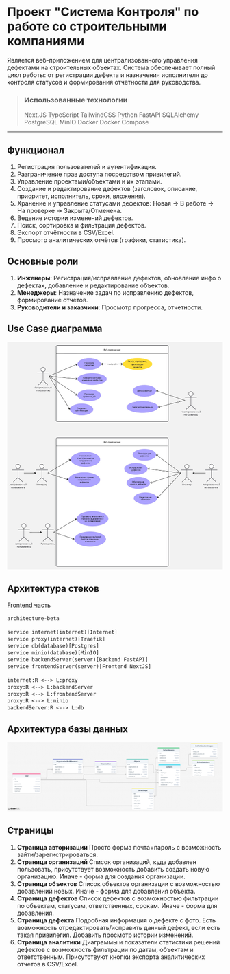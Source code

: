 # Проект "Система Контроля" по работе со строительными компаниями
Является веб-приложением для централизованного управления дефектами на строительных объектах. Система обеспечивает полный цикл работы: от регистрации дефекта и назначения исполнителя до контроля статусов и формирования отчётности для руководства.

> ### Использованные технологии 
> Next.JS
> TypeScript
> TailwindCSS
> Python
> FastAPI
> SQLAlchemy
> PostgreSQL
> MinIO
> Docker
> Docker Compose
---

## Функционал
1. Регистрация пользователей и аутентификация.
2. Разграничение прав доступа посредством привилегий.
3. Управление проектами/объектами и их этапами.
4. Создание и редактирование дефектов (заголовок, описание, приоритет, исполнитель, сроки, вложения).
5. Хранение и управление статусами дефектов: Новая → В работе → На проверке → Закрыта/Отменена.
6. Ведение истории изменений дефектов.
7. Поиск, сортировка и фильтрация дефектов.
8. Экспорт отчётности в CSV/Excel.
9. Просмотр аналитических отчётов (графики, статистика).

 
## Основные роли
 1. **Инженеры**: Регистрация/исправление дефектов, обновление инфо о дефектах, добавление и редактирование объектов.
 2. **Менеджеры**: Назначение задач по исправлению дефектов, формирование отчетов.
 3. **Руководители и заказчики**: Просмотр прогресса, отчетности.

## Use Case диаграмма
![Use Case](./images/UseCase.jpg)

## Архитектура стеков
[Frontend часть](./frontend/README.md)
```mermaid
architecture-beta

service internet(internet)[Internet]
service proxy(internet)[Traefik]
service db(database)[Postgres]
service minio(database)[MinIO]
service backendServer(server)[Backend FastAPI]
service frontendServer(server)[Frontend NextJS]

internet:R <--> L:proxy
proxy:R <--> L:backendServer
proxy:R <--> L:frontendServer
proxy:R <--> L:minio
backendServer:R <--> L:db
```

## Архитектура базы данных
![Database architecture](./images/db_schema.png)

## Страницы
1. **Страница авторизации**
   Просто форма почта+пароль с возможность зайти/зарегистрироваться.
2. **Страница организаций**
   Список организаций, куда добавлен пользовать, присутствует возможность добавить создать новую организацию. Иначе - форма для создания организации.
3.  **Страница объектов**
    Список объектов организации с возможностью добавлений новых. Иначе - форма для добавления объекта.
4. **Страница дефектов**
   Список дефектов с возможностью фильтрации по объектам, статусам, ответственных, срокам. Иначе - форма для добавления.
5. **Страница дефекта**
   Подробная информация о дефекте с фото. Есть возможность отредактировать/исправить данный дефект, если есть такая привилегия. Добавить просмотр истории изменений.
6. **Страница аналитики**
   Диаграммы и показатели статистики решений дефектов с возможность фильтрации по датам, объектам и ответственным. Присутствуют кнопки экспорта аналитических отчетов в CSV/Excel.
